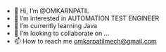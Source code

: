 - 👋 Hi, I’m @OMKARNPATIL
- 👀 I’m interested in AUTOMATION TEST ENGINEER
- 🌱 I’m currently learning Java
- 💞️ I’m looking to collaborate on ...
- 📫 How to reach me omkarpatilmech@gmail.com

<!---
OMKARNPATIL/OMKARNPATIL is a ✨ special ✨ repository because its `README.md` (this file) appears on your GitHub profile.
You can click the Preview link to take a look at your changes.
--->
